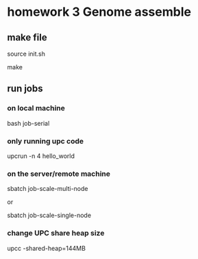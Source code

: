 # homework 3 Genome assemble

## make file

source init.sh

make

## run jobs

### on local machine

bash job-serial

### only running upc code
upcrun -n 4 hello_world


### on the server/remote machine

sbatch job-scale-multi-node

or

sbatch job-scale-single-node


### change UPC share heap size

upcc -shared-heap=144MB
